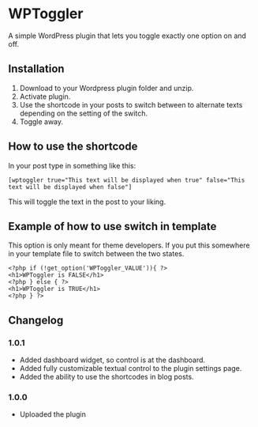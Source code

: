 # WPToggler

A simple WordPress plugin that lets you toggle exactly one option on and off.

## Installation

1. Download to your Wordpress plugin folder and unzip.
2. Activate plugin.
3. Use the shortcode in your posts to switch between to alternate texts depending on the setting of the switch.
4. Toggle away.

## How to use the shortcode

In your post type in something like this:

    [wptoggler true="This text will be displayed when true" false="This text will be displayed when false"]

This will toggle the text in the post to your liking.

## Example of how to use switch in template

This option is only meant for theme developers. If you put this somewhere in your template file to switch between the two states.

    <?php if (!get_option('WPToggler_VALUE')){ ?>
    <h1>WPToggler is FALSE</h1>
    <?php } else { ?>
    <h1>WPToggler is TRUE</h1>
    <?php } ?>

## Changelog

### 1.0.1
* Added dashboard widget, so control is at the dashboard.
* Added fully customizable textual control to the plugin settings page.
* Added the ability to use the shortcodes in blog posts.

### 1.0.0
* Uploaded the plugin
